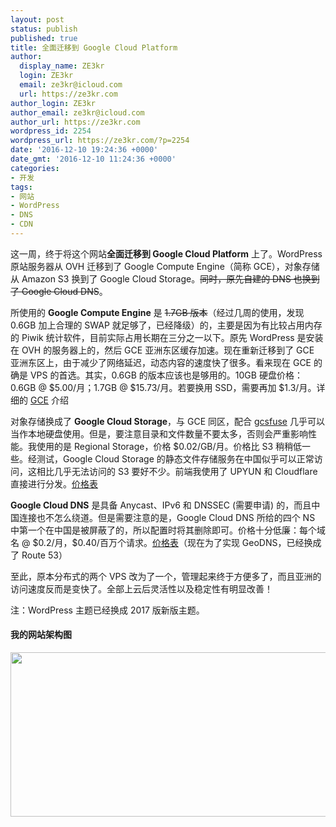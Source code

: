 ```yaml
---
layout: post
status: publish
published: true
title: 全面迁移到 Google Cloud Platform
author:
  display_name: ZE3kr
  login: ZE3kr
  email: ze3kr@icloud.com
  url: https://ze3kr.com
author_login: ZE3kr
author_email: ze3kr@icloud.com
author_url: https://ze3kr.com
wordpress_id: 2254
wordpress_url: https://ze3kr.com/?p=2254
date: '2016-12-10 19:24:36 +0000'
date_gmt: '2016-12-10 11:24:36 +0000'
categories:
- 开发
tags:
- 网站
- WordPress
- DNS
- CDN
---
```

<p>这一周，终于将这个网站<strong>全面迁移到 Google Cloud Platform</strong> 上了。WordPress 原站服务器从 OVH 迁移到了 Google Compute Engine（简称 GCE），对象存储从 Amazon S3 换到了 Google Cloud Storage。<del>同时，原先自建的 DNS 也换到了 Google Cloud DNS</del>。</p>
<p><!--more--></p>
<p>所使用的 <strong>Google Compute Engine</strong> 是 <del>1.7GB 版本</del>（经过几周的使用，发现 0.6GB 加上合理的 SWAP 就足够了，已经降级）的，主要是因为有比较占用内存的 Piwik 统计软件，目前实际占用长期在三分之一以下。原先 WordPress 是安装在 OVH 的服务器上的，然后 GCE 亚洲东区缓存加速。现在重新迁移到了 GCE 亚洲东区上，由于减少了网络延迟，动态内容的速度快了很多。看来现在 GCE 的确是 VPS 的首选。其实，0.6GB 的版本应该也是够用的。10GB 硬盘价格：0.6GB @ $5.00/月；1.7GB @ $15.73/月。若要换用 SSD，需要再加 $1.3/月。详细的 <a href="https://ze3kr.com/2016/10/asia-google-compute-engine/">GCE</a> 介绍</p>
<p>对象存储换成了 <strong>Google Cloud Storage</strong>，与 GCE 同区，配合 <a href="https://github.com/GoogleCloudPlatform/gcsfuse" target="_blank">gcsfuse</a> 几乎可以当作本地硬盘使用。但是，要注意目录和文件数量不要太多，否则会严重影响性能。我使用的是 Regional Storage，价格 $0.02/GB/月。价格比 S3 稍稍低一些。经测试，Google Cloud Storage 的静态文件存储服务在中国似乎可以正常访问，这相比几乎无法访问的 S3 要好不少。前端我使用了 UPYUN 和 Cloudflare 直接进行分发。<a href="https://cloud.google.com/storage/pricing" target="_blank">价格表</a></p>
<p><strong>Google Cloud DNS</strong> 是具备 Anycast、IPv6 和 DNSSEC (需要申请) 的，而且中国连接也不怎么绕道。但是需要注意的是，Google Cloud DNS 所给的四个 NS 中第一个在中国是被屏蔽了的，所以配置时将其删除即可。价格十分低廉：每个域名 @ $0.2/月，$0.40/百万个请求。<a href="https://cloud.google.com/dns/pricing" target="_blank">价格表</a>（现在为了实现 GeoDNS，已经换成了 Route 53）</p>
<p>至此，原本分布式的两个 VPS 改为了一个，管理起来终于方便多了，而且亚洲的访问速度反而是变快了。全部上云后灵活性以及稳定性有明显改善！</p>
<p>注：WordPress 主题已经换成 2017 版新版主题。</p>
<h4>我的网站架构图</h4>
<p><img class="aligncenter size-large wp-image-2701" src="https://cdn.tloxygen.com/sites/2/2017/02/gcp4-1600x800.png" alt="" width="525" height="263" /></p>
<p>&nbsp;</p>
